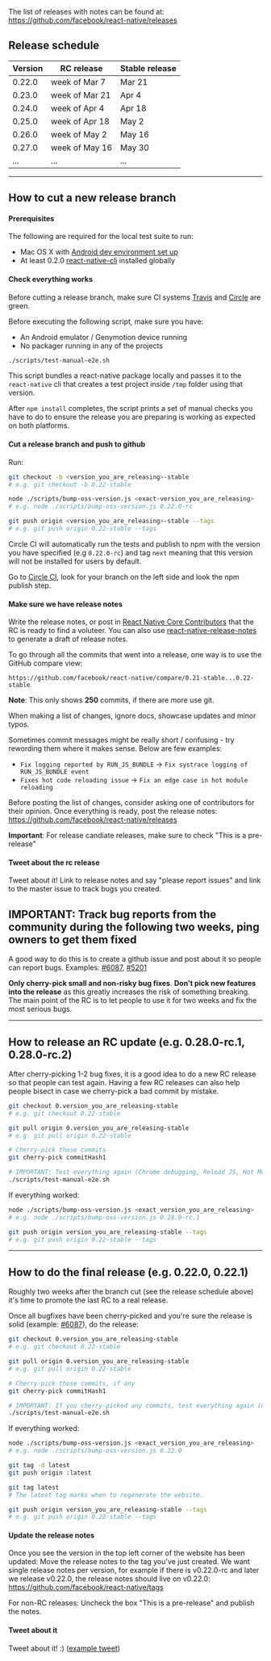 The list of releases with notes can be found at:
https://github.com/facebook/react-native/releases

## Release schedule

| Version | RC release       | Stable release |
| ------- | ---------------- | -------------- |
| 0.22.0  | week of Mar 7    | Mar 21         |
| 0.23.0  | week of Mar 21   | Apr 4          |
| 0.24.0  | week of Apr 4    | Apr 18         |
| 0.25.0  | week of Apr 18   | May 2          |
| 0.26.0  | week of May 2    | May 16         |
| 0.27.0  | week of May 16   | May 30         |
| ...     | ...              | ...            |

-------------------
## How to cut a new release branch

#### Prerequisites

The following are required for the local test suite to run:
- Mac OS X with [Android dev environment set up](https://github.com/facebook/react-native/blob/master/ReactAndroid/README.md)
- At least 0.2.0 [react-native-cli](https://www.npmjs.com/package/react-native-cli) installed globally

#### Check everything works

Before cutting a release branch, make sure CI systems [Travis](https://travis-ci.org/facebook/react-native) and [Circle](https://circleci.com/gh/facebook/react-native) are green.

Before executing the following script, make sure you have:
- An Android emulator / Genymotion device running
- No packager running in any of the projects

```bash
./scripts/test-manual-e2e.sh
```

This script bundles a react-native package locally and passes it to the `react-native` cli that creates a test project inside `/tmp` folder using that version.

After `npm install` completes, the script prints a set of manual checks you have to do to ensure the release you are preparing is working as expected on both platforms.

#### Cut a release branch and push to github

Run:

```bash
git checkout -b <version_you_are_releasing>-stable
# e.g. git checkout -b 0.22-stable

node ./scripts/bump-oss-version.js <exact-version_you_are_releasing>
# e.g. node ./scripts/bump-oss-version.js 0.22.0-rc

git push origin <version_you_are_releasing>-stable --tags
# e.g. git push origin 0.22-stable --tags
```

Circle CI will automatically run the tests and publish to npm with the version you have specified (e.g `0.22.0-rc`) and tag `next` meaning that this version will not be installed for users by default.

Go to [Circle CI](https://circleci.com/gh/facebook/react-native), look for your branch on the left side and look the npm publish step.

#### Make sure we have release notes

Write the release notes, or post in [React Native Core Contributors](https://www.facebook.com/groups/reactnativeoss/) that the RC is ready to find a voluteer. You can also use [react-native-release-notes](https://github.com/knowbody/react-native-release-notes) to generate a draft of release notes.

To go through all the commits that went into a release, one way is to use the GitHub compare view:
```
https://github.com/facebook/react-native/compare/0.21-stable...0.22-stable
```

**Note**: This only shows **250** commits, if there are more use git.

When making a list of changes, ignore docs, showcase updates and minor typos.

Sometimes commit messages might be really short / confusing - try rewording them where it makes sense. Below are few examples:
- `Fix logging reported by RUN_JS_BUNDLE` -> `Fix systrace logging of RUN_JS_BUNDLE event`
- `Fixes hot code reloading issue` -> `Fix an edge case in hot module reloading`

Before posting the list of changes, consider asking one of contributors for their opinion. Once everything is ready, post the release notes: https://github.com/facebook/react-native/releases

**Important**: For release candiate releases, make sure to check "This is a pre-release"

#### Tweet about the rc release

Tweet about it! Link to release notes and say "please report issues" and link to the master issue to track bugs you created.

## IMPORTANT: Track bug reports from the community during the following two weeks, ping owners to get them fixed

A good way to do this is to create a github issue and post about it so people can report bugs. Examples: [#6087](https://github.com/facebook/react-native/issues/6087), [#5201](https://github.com/facebook/react-native/issues/5201)

**Only cherry-pick small and non-risky bug fixes**. **Don't pick new features into the release** as this greatly increases the risk of something breaking. The main point of the RC is to let people to use it for two weeks and fix the most serious bugs.

-------------------

## How to release an RC update (e.g. 0.28.0-rc.1, 0.28.0-rc.2)

After cherry-picking 1-2 bug fixes, it is a good idea to do a new RC release so that people can test again. Having a few RC releases can also help people bisect in case we cherry-pick a bad commit by mistake.

```bash
git checkout 0.version_you_are_releasing-stable
# e.g. git checkout 0.22-stable

git pull origin 0.version_you_are_releasing-stable
# e.g. git pull origin 0.22-stable

# Cherry-pick those commits
git cherry-pick commitHash1

# IMPORTANT: Test everything again (Chrome debugging, Reload JS, Hot Module Reloading)
./scripts/test-manual-e2e.sh
```

If everything worked:

```bash
node ./scripts/bump-oss-version.js <exact_version_you_are_releasing>
# e.g. node ./scripts/bump-oss-version.js 0.28.0-rc.1

git push origin version_you_are_releasing-stable --tags
# e.g. git push origin 0.22-stable --tags
````

-------------------

## How to do the final release (e.g. 0.22.0, 0.22.1)

Roughly two weeks after the branch cut (see the release schedule above) it's time to promote the last RC to a real release.

Once all bugfixes have been cherry-picked and you're sure the release is solid (example: [#6087](https://github.com/facebook/react-native/issues/6087)), do the release:

```bash
git checkout 0.version_you_are_releasing-stable
# e.g. git checkout 0.22-stable

git pull origin 0.version_you_are_releasing-stable
# e.g. git pull origin 0.22-stable

# Cherry-pick those commits, if any
git cherry-pick commitHash1

# IMPORTANT: If you cherry-picked any commits, test everything again (Chrome debugging, Reload JS, Hot Module Reloading)
./scripts/test-manual-e2e.sh
```

If everything worked:

```bash
node ./scripts/bump-oss-version.js <exact_version_you_are_releasing>
# e.g. node ./scripts/bump-oss-version.js 0.22.0

git tag -d latest
git push origin :latest

git tag latest
# The latest tag marks when to regenerate the website.

git push origin version_you_are_releasing-stable --tags  
# e.g. git push origin 0.22-stable --tags
```

#### Update the release notes

Once you see the version in the top left corner of the website has been updated:
Move the release notes to the tag you've just created. We want single release notes per version,
for example if there is v0.22.0-rc and later we release v0.22.0, the release notes should live on v0.22.0:
https://github.com/facebook/react-native/tags

For non-RC releases: Uncheck the box "This is a pre-release" and publish the notes.

#### Tweet about it

Tweet about it! :) ([example tweet](https://twitter.com/grabbou/status/701510554758856704))
